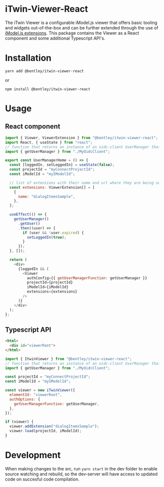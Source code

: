 # iTwin-Viewer-React

The iTwin Viewer is a configurable iModel.js viewer that offers basic tooling and widgets out-of-the-box and can be further extended through the use of [iModel.js extensions](https://github.com/imodeljs/extension-sample). This package contains the Viewer as a React component and some additional Typescript API's.

# Installation

```
yarn add @bentley/itwin-viewer-react
```

or

```
npm install @bentley/itwin-viewer-react
```

# Usage

## React component

```javascript
import { Viewer, ViewerExtension } from "@bentley/itwin-viewer-react";
import React, { useState } from "react";
// function that returns an instance of an oidc-client UserManager that is configured to authorize an iModel.js backend connection via the Bentley IMS authority
import { getUserManager } from "./MyOidcClient";

export const UserManagerHome = () => {
  const [loggedIn, setLoggedIn] = useState(false);
  const projectId = "myConnectProjectId";
  const iModelId = "myIModelId";

  // list of extensions with their name and url where they are being served
  const extensions: ViewerExtension[] = [
    {
      name: "dialogItemsSample",
    },
  ];

  useEffect(() => {
    getUserManager()
      .getUser()
      .then((user) => {
        if (user && !user.expired) {
          setLoggedIn(true);
        }
      });
  }, []);

  return (
    <div>
      {loggedIn && (
        <Viewer
          authConfig={{ getUserManagerFunction: getUserManager }}
          projectId={projectId}
          iModelId={iModelId}
          extensions={extensions}
        />
      )}
    </div>
  );
};
```

## Typescript API

```html
<html>
  <div id="viewerRoot">
</html>
```

```javascript
import { ItwinViewer } from "@bentley/itwin-viewer-react";
// function that returns an instance of an oidc-client UserManager that is configured to authorize an iModel.js backend connection via the Bentley IMS authority
import { getUserManager } from "./MyOidcClient";

const projectId = "myConnectProjectId";
const iModelId = "myIModelId";

const viewer = new iTwinViewer({
  elementId: "viewerRoot",
  authOptions: {
    getUserManagerFunction: getUserManager,
  },
});

if (viewer) {
  viewer.addExtension("dialogItemsSample");
  viewer.load(projectId, iModelId);
}
```

# Development

When making changes to the src, run `yarn start` in the dev folder to enable source watching and rebuild, so the dev-server will have access to updated code on succesful code compilation.
